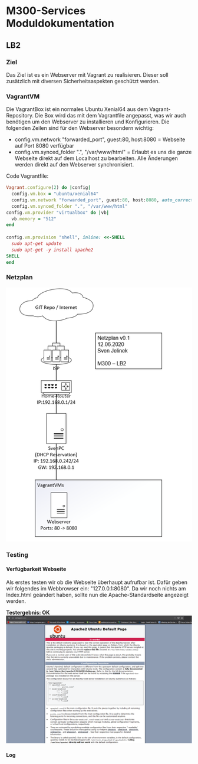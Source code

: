 # M300-Services Moduldokumentation
## **LB2**
### **Ziel**
Das Ziel ist es ein Webserver mit Vagrant zu realisieren. Dieser soll zusätzlich mit diversen Sicherheitsaspekten geschützt werden. 

### **VagrantVM**

Die VagrantBox ist ein normales Ubuntu Xenial64 aus dem Vagrant-Repository. Die Box wird das mit dem Vagrantfile angepasst, was wir auch benötigen um den Webserver zu installieren und Konfigurieren. Die folgenden Zeilen sind für den Webserver besondern wichtig:

* config.vm.network "forwarded_port", guest:80, host:8080 = Webseite auf Port 8080 verfügbar
* config.vm.synced_folder ".", "/var/www/html" = Erlaubt es uns die ganze Webseite direkt auf dem Localhost zu bearbeiten. Alle Änderungen werden direkt auf den Webserver synchronisiert. 

Code Vagrantfile:

```ruby
Vagrant.configure(2) do |config|
  config.vm.box = "ubuntu/xenial64"
  config.vm.network "forwarded_port", guest:80, host:8080, auto_correct: true
  config.vm.synced_folder ".", "/var/www/html"  
config.vm.provider "virtualbox" do |vb|
  vb.memory = "512"  
end

config.vm.provision "shell", inline: <<-SHELL
  sudo apt-get update
  sudo apt-get -y install apache2 
SHELL
end
```

### **Netzplan**

![Netzplan](./Screenshots/Netzplan.png)

### **Testing**

#### Verfügbarkeit Webseite
Als erstes testen wir ob die Webseite überhaupt aufrufbar ist. Dafür geben wir folgendes im Webbrowser ein: "127.0.0.1:8080". Da wir noch nichts am Index.html geändert haben, sollte nun die Apache-Standardseite angezeigt werden. 

**Testergebnis: OK**
![Webseite](./Screenshots/Webseite.png)

#### Log
